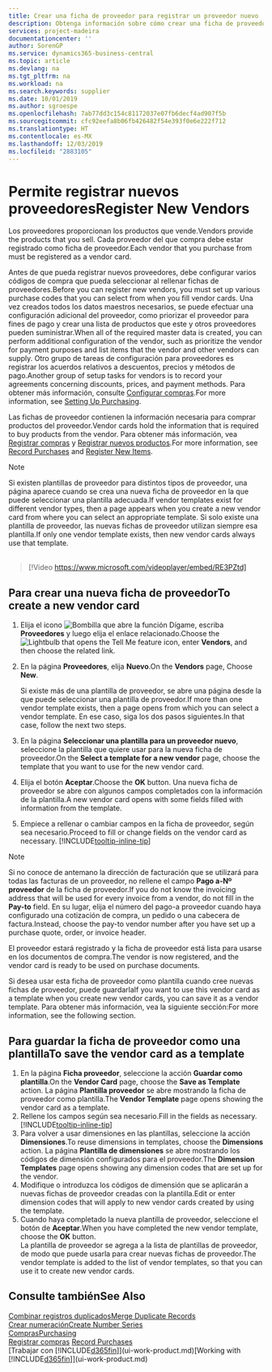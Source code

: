 ```yaml
---
title: Crear una ficha de proveedor para registrar un proveedor nuevo | Documentos de Microsoft
description: Obtenga información sobre cómo crear una ficha de proveedor para registrar un nuevo proveedor.
services: project-madeira
documentationcenter: ''
author: SorenGP
ms.service: dynamics365-business-central
ms.topic: article
ms.devlang: na
ms.tgt_pltfrm: na
ms.workload: na
ms.search.keywords: supplier
ms.date: 10/01/2019
ms.author: sgroespe
ms.openlocfilehash: 7ab77dd3c154c81172037e07fb6decf4ad907f5b
ms.sourcegitcommit: cfc92eefa8b06fb426482f54e393f0e6e222f712
ms.translationtype: HT
ms.contentlocale: es-MX
ms.lasthandoff: 12/03/2019
ms.locfileid: "2883105"
---
```

# <a name="register-new-vendors"></a><span data-ttu-id="128a6-103">Permite registrar nuevos proveedores</span><span class="sxs-lookup"><span data-stu-id="128a6-103">Register New Vendors</span></span>
<span data-ttu-id="128a6-104">Los proveedores proporcionan los productos que vende.</span><span class="sxs-lookup"><span data-stu-id="128a6-104">Vendors provide the products that you sell.</span></span> <span data-ttu-id="128a6-105">Cada proveedor del que compra debe estar registrado como ficha de proveedor.</span><span class="sxs-lookup"><span data-stu-id="128a6-105">Each vendor that you purchase from must be registered as a vendor card.</span></span>

<span data-ttu-id="128a6-106">Antes de que pueda registrar nuevos proveedores, debe configurar varios códigos de compra que pueda seleccionar al rellenar fichas de proveedores.</span><span class="sxs-lookup"><span data-stu-id="128a6-106">Before you can register new vendors, you must set up various purchase codes that you can select from when you fill vendor cards.</span></span> <span data-ttu-id="128a6-107">Una vez creados todos los datos maestros necesarios, se puede efectuar una configuración adicional del proveedor, como priorizar el proveedor para fines de pago y crear una lista de productos que este y otros proveedores pueden suministrar.</span><span class="sxs-lookup"><span data-stu-id="128a6-107">When all of the required master data is created, you can perform additional configuration of the vendor, such as prioritize the vendor for payment purposes and list items that the vendor and other vendors can supply.</span></span> <span data-ttu-id="128a6-108">Otro grupo de tareas de configuración para proveedores es registrar los acuerdos relativos a descuentos, precios y métodos de pago.</span><span class="sxs-lookup"><span data-stu-id="128a6-108">Another group of setup tasks for vendors is to record your agreements concerning discounts, prices, and payment methods.</span></span> <span data-ttu-id="128a6-109">Para obtener más información, consulte [Configurar compras](purchasing-setup-purchasing.md).</span><span class="sxs-lookup"><span data-stu-id="128a6-109">For more information, see [Setting Up Purchasing](purchasing-setup-purchasing.md).</span></span>

<span data-ttu-id="128a6-110">Las fichas de proveedor contienen la información necesaria para comprar productos del proveedor.</span><span class="sxs-lookup"><span data-stu-id="128a6-110">Vendor cards hold the information that is required to buy products from the vendor.</span></span> <span data-ttu-id="128a6-111">Para obtener más información, vea [Registrar compras](purchasing-how-record-purchases.md) y [Registrar nuevos productos](inventory-how-register-new-items.md).</span><span class="sxs-lookup"><span data-stu-id="128a6-111">For more information, see [Record Purchases](purchasing-how-record-purchases.md) and [Register New Items](inventory-how-register-new-items.md).</span></span>

> [!NOTE]  
>   <span data-ttu-id="128a6-112">Si existen plantillas de proveedor para distintos tipos de proveedor, una página aparece cuando se crea una nueva ficha de proveedor en la que puede seleccionar una plantilla adecuada.</span><span class="sxs-lookup"><span data-stu-id="128a6-112">If vendor templates exist for different vendor types, then a page appears when you create a new vendor card from where you can select an appropriate template.</span></span> <span data-ttu-id="128a6-113">Si solo existe una plantilla de proveedor, las nuevas fichas de proveedor utilizan siempre esa plantilla.</span><span class="sxs-lookup"><span data-stu-id="128a6-113">If only one vendor template exists, then new vendor cards always use that template.</span></span>
<br><br>  

> [!Video https://www.microsoft.com/videoplayer/embed/RE3PZtd]

## <a name="to-create-a-new-vendor-card"></a><span data-ttu-id="128a6-114">Para crear una nueva ficha de proveedor</span><span class="sxs-lookup"><span data-stu-id="128a6-114">To create a new vendor card</span></span>
1. <span data-ttu-id="128a6-115">Elija el icono ![Bombilla que abre la función Dígame](media/ui-search/search_small.png "Dígame qué desea hacer"), escriba **Proveedores** y luego elija el enlace relacionado.</span><span class="sxs-lookup"><span data-stu-id="128a6-115">Choose the ![Lightbulb that opens the Tell Me feature](media/ui-search/search_small.png "Tell me what you want to do") icon, enter **Vendors**, and then choose the related link.</span></span>  
2. <span data-ttu-id="128a6-116">En la página **Proveedores**, elija **Nuevo**.</span><span class="sxs-lookup"><span data-stu-id="128a6-116">On the **Vendors** page, Choose **New**.</span></span>

    <span data-ttu-id="128a6-117">Si existe más de una plantilla de proveedor, se abre una página desde la que puede seleccionar una plantilla de proveedor.</span><span class="sxs-lookup"><span data-stu-id="128a6-117">If more than one vendor template exists, then a page opens from which you can select a vendor template.</span></span> <span data-ttu-id="128a6-118">En ese caso, siga los dos pasos siguientes.</span><span class="sxs-lookup"><span data-stu-id="128a6-118">In that case, follow the next two steps.</span></span>
3. <span data-ttu-id="128a6-119">En la página **Seleccionar una plantilla para un proveedor nuevo**, seleccione la plantilla que quiere usar para la nueva ficha de proveedor.</span><span class="sxs-lookup"><span data-stu-id="128a6-119">On the **Select a template for a new vendor** page, choose the template that you want to use for the new vendor card.</span></span>
4. <span data-ttu-id="128a6-120">Elija el botón **Aceptar**.</span><span class="sxs-lookup"><span data-stu-id="128a6-120">Choose the **OK** button.</span></span> <span data-ttu-id="128a6-121">Una nueva ficha de proveedor se abre con algunos campos completados con la información de la plantilla.</span><span class="sxs-lookup"><span data-stu-id="128a6-121">A new vendor card opens with some fields filled with information from the template.</span></span>
5. <span data-ttu-id="128a6-122">Empiece a rellenar o cambiar campos en la ficha de proveedor, según sea necesario.</span><span class="sxs-lookup"><span data-stu-id="128a6-122">Proceed to fill or change fields on the vendor card as necessary.</span></span> [!INCLUDE[tooltip-inline-tip](includes/tooltip-inline-tip_md.md)]

> [!NOTE]  
>   <span data-ttu-id="128a6-123">Si no conoce de antemano la dirección de facturación que se utilizará para todas las facturas de un proveedor, no rellene el campo **Pago a-Nº proveedor** de la ficha de proveedor.</span><span class="sxs-lookup"><span data-stu-id="128a6-123">If you do not know the invoicing address that will be used for every invoice from a vendor, do not fill in the **Pay-to** field.</span></span> <span data-ttu-id="128a6-124">En su lugar, elija el número del pago-a proveedor cuando haya configurado una cotización de compra, un pedido o una cabecera de factura.</span><span class="sxs-lookup"><span data-stu-id="128a6-124">Instead, choose the pay-to vendor number after you have set up a purchase quote, order, or invoice header.</span></span>

<span data-ttu-id="128a6-125">El proveedor estará registrado y la ficha de proveedor está lista para usarse en los documentos de compra.</span><span class="sxs-lookup"><span data-stu-id="128a6-125">The vendor is now registered, and the vendor card is ready to be used on purchase documents.</span></span>

<span data-ttu-id="128a6-126">Si desea usar esta ficha de proveedor como plantilla cuando cree nuevas fichas de proveedor, puede guardarla</span><span class="sxs-lookup"><span data-stu-id="128a6-126">If you want to use this vendor card as a template when you create new vendor cards, you can save it as a vendor template.</span></span> <span data-ttu-id="128a6-127">Para obtener más información, vea la siguiente sección:</span><span class="sxs-lookup"><span data-stu-id="128a6-127">For more information, see the following section.</span></span>

## <a name="to-save-the-vendor-card-as-a-template"></a><span data-ttu-id="128a6-128">Para guardar la ficha de proveedor como una plantilla</span><span class="sxs-lookup"><span data-stu-id="128a6-128">To save the vendor card as a template</span></span>
1. <span data-ttu-id="128a6-129">En la página **Ficha proveedor**, seleccione la acción **Guardar como plantilla**.</span><span class="sxs-lookup"><span data-stu-id="128a6-129">On the **Vendor Card** page, choose the **Save as Template** action.</span></span> <span data-ttu-id="128a6-130">La página **Plantilla proveedor** se abre mostrando la ficha de proveedor como plantilla.</span><span class="sxs-lookup"><span data-stu-id="128a6-130">The **Vendor Template** page opens showing the vendor card as a template.</span></span>
2. <span data-ttu-id="128a6-131">Rellene los campos según sea necesario.</span><span class="sxs-lookup"><span data-stu-id="128a6-131">Fill in the fields as necessary.</span></span> [!INCLUDE[tooltip-inline-tip](includes/tooltip-inline-tip_md.md)]
3. <span data-ttu-id="128a6-132">Para volver a usar dimensiones en las plantillas, seleccione la acción **Dimensiones**.</span><span class="sxs-lookup"><span data-stu-id="128a6-132">To reuse dimensions in templates, choose the **Dimensions** action.</span></span> <span data-ttu-id="128a6-133">La página **Plantilla de dimensiones** se abre mostrando los códigos de dimensión configurados para el proveedor.</span><span class="sxs-lookup"><span data-stu-id="128a6-133">The **Dimension Templates** page opens showing any dimension codes that are set up for the vendor.</span></span>
4. <span data-ttu-id="128a6-134">Modifique o introduzca los códigos de dimensión que se aplicarán a nuevas fichas de proveedor creadas con la plantilla.</span><span class="sxs-lookup"><span data-stu-id="128a6-134">Edit or enter dimension codes that will apply to new vendor cards created by using the template.</span></span>
5. <span data-ttu-id="128a6-135">Cuando haya completado la nueva plantilla de proveedor, seleccione el botón de **Aceptar**.</span><span class="sxs-lookup"><span data-stu-id="128a6-135">When you have completed the new vendor template, choose the **OK** button.</span></span>  
   <span data-ttu-id="128a6-136">La plantilla de proveedor se agrega a la lista de plantillas de proveedor, de modo que puede usarla para crear nuevas fichas de proveedor.</span><span class="sxs-lookup"><span data-stu-id="128a6-136">The vendor template is added to the list of vendor templates, so that you can use it to create new vendor cards.</span></span>

## <a name="see-also"></a><span data-ttu-id="128a6-137">Consulte también</span><span class="sxs-lookup"><span data-stu-id="128a6-137">See Also</span></span>
[<span data-ttu-id="128a6-138">Combinar registros duplicados</span><span class="sxs-lookup"><span data-stu-id="128a6-138">Merge Duplicate Records</span></span>](sales-how-merge-duplicate-records.md)  
[<span data-ttu-id="128a6-139">Crear numeración</span><span class="sxs-lookup"><span data-stu-id="128a6-139">Create Number Series</span></span>](ui-create-number-series.md)  
[<span data-ttu-id="128a6-140">Compras</span><span class="sxs-lookup"><span data-stu-id="128a6-140">Purchasing</span></span>](purchasing-manage-purchasing.md)  
<span data-ttu-id="128a6-141">[Registrar compras](purchasing-how-record-purchases.md) </span><span class="sxs-lookup"><span data-stu-id="128a6-141">[Record Purchases](purchasing-how-record-purchases.md) </span></span>  
<span data-ttu-id="128a6-142">[Trabajar con [!INCLUDE[d365fin](includes/d365fin_md.md)]](ui-work-product.md)</span><span class="sxs-lookup"><span data-stu-id="128a6-142">[Working with [!INCLUDE[d365fin](includes/d365fin_md.md)]](ui-work-product.md)</span></span>  
